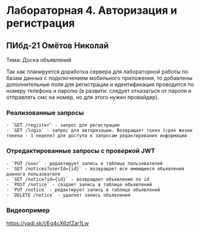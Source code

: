 # Лабораторная 4. Авторизация и регистрация

## ПИбд-21 Омётов Николай

Тема: Доска объявлений

Так как планируется доработка сервера для лабораторной работы по базам данных с подключением мобильного приложения, то добавлены дополнительные поля для регистрации и идентификация проводится по номеру телефона и паролю (в развити: следует отказаться от пароля и отправлять смс на номер, но для этого нужен провайдер).

### Реализованные запросы

    - `GET /register` - запрос для регистрации
    - `GET /login` - запрос для авторизации. Возвращает токен (срок жизни токена - 1 неделя) для доступа к запросам редактирования информации

### Отредактированные запросы с проверкой JWT

    - `PUT /user` - редактирует запись в таблице пользователей
    - `GET /notices?userId={id}` - возвращает все имеющиеся объявления данного пользователя
    - `GET /notice?id={id}` - возвращает объявление по id
    - `POST /notice` - создает запись в таблице объявлений
    - `PUT /notice` - редактирует запись в таблице объявлений
    - `DELETE /notice` - удаляет запись объявления

### Видеопример

<https://yadi.sk/i/Eg4cX6zfZar1Lw>
